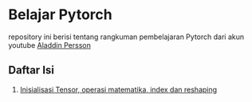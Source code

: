 # Belajar Pytorch

repository ini berisi tentang rangkuman pembelajaran Pytorch dari akun youtube [Aladdin Persson](https://www.youtube.com/playlist?list=PLhhyoLH6IjfxeoooqP9rhU3HJIAVAJ3Vz)

## Daftar Isi
1. [Inisialisasi Tensor, operasi matematika, index dan reshaping](https://github.com/Nvl123/Learn-Pytorch-by-Aladdin-Persson/tree/main/1.%20Inisialisasi%20Tensor%2C%20operasi%20matematika%2C%20index%20dan%20reshaping)


